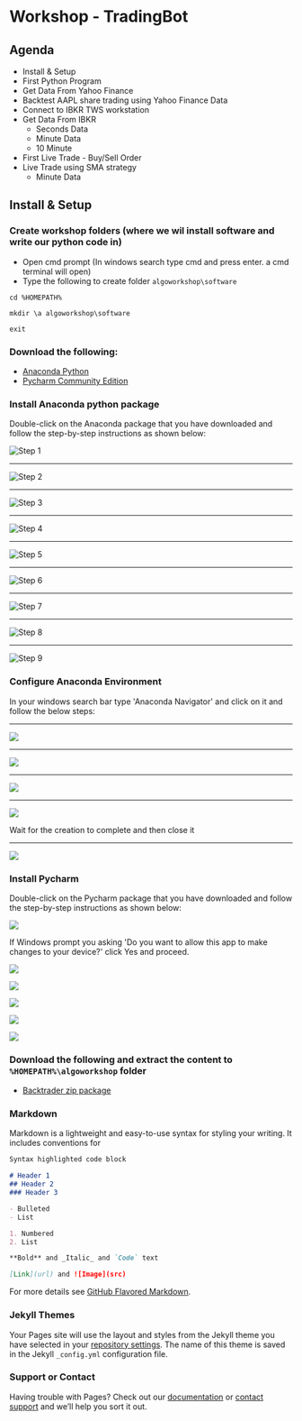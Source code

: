 # Workshop - TradingBot


## Agenda

* Install & Setup
* First Python Program
* Get Data From Yahoo Finance
* Backtest AAPL share trading using Yahoo Finance Data
* Connect to IBKR TWS workstation
* Get Data From IBKR
  * Seconds Data
  * Minute Data
  * 10 Minute
* First Live Trade - Buy/Sell Order
* Live Trade using SMA strategy
  * Minute Data



## Install & Setup

### Create workshop folders (where we wil install software and write our python code in)
* Open cmd prompt (In windows search type cmd and press enter. a cmd terminal will open)
* Type the following to create folder `algoworkshop\software`

```
cd %HOMEPATH%

mkdir \a algoworkshop\software

exit
```

### Download the following:

* [Anaconda Python](https://repo.anaconda.com/archive/Anaconda3-2021.05-Windows-x86_64.exe)
* [Pycharm Community Edition](https://www.jetbrains.com/pycharm/download/download-thanks.html?platform=windows&code=PCC)


### Install Anaconda python package

Double-click on the Anaconda package that you have downloaded and follow the step-by-step instructions as shown below:


![Step 1](https://ddtrades.github.io/autotrade/img/a-1.jpg)

---
![Step 2](https://ddtrades.github.io/autotrade/img/a-2.jpg)

---
![Step 3](https://ddtrades.github.io/autotrade/img/a-3.jpg)

---
![Step 4](https://ddtrades.github.io/autotrade/img/a-4.jpg)

---
![Step 5](https://ddtrades.github.io/autotrade/img/a-5.jpg)

---
![Step 6](https://ddtrades.github.io/autotrade/img/a-6.jpg)

---
![Step 7](https://ddtrades.github.io/autotrade/img/a-7.jpg)

---
![Step 8](https://ddtrades.github.io/autotrade/img/a-8.jpg)

---
![Step 9](https://ddtrades.github.io/autotrade/img/a-9.jpg)

### Configure Anaconda Environment

In your windows search bar type 'Anaconda Navigator' and click on it and follow the below steps:

---
![](https://ddtrades.github.io/autotrade/img/an-1.jpg)

---
![](https://ddtrades.github.io/autotrade/img/an-2.jpg)

---
![](https://ddtrades.github.io/autotrade/img/an-3.jpg)

---
![](https://ddtrades.github.io/autotrade/img/an-4.jpg)

Wait for the creation to complete and then close it

---
![](https://ddtrades.github.io/autotrade/img/an-5.jpg)


### Install Pycharm

Double-click on the Pycharm package that you have downloaded and follow the step-by-step instructions as shown below:

![](https://ddtrades.github.io/autotrade/img/p-1.jpg)

If Windows prompt you asking 'Do you want to allow this app to make changes to your device?' click Yes and proceed.

![](https://ddtrades.github.io/autotrade/img/p-2.jpg)

![](https://ddtrades.github.io/autotrade/img/p-3.jpg)

![](https://ddtrades.github.io/autotrade/img/p-4.jpg)

![](https://ddtrades.github.io/autotrade/img/p-5.jpg)

![](https://ddtrades.github.io/autotrade/img/p-6.jpg)







### Download the following and extract the content to `%HOMEPATH%\algoworkshop` folder
* [Backtrader zip package](https://ddtrades.github.io/autotrade/backtrader.zip)





### Markdown

Markdown is a lightweight and easy-to-use syntax for styling your writing. It includes conventions for

```markdown
Syntax highlighted code block

# Header 1
## Header 2
### Header 3

- Bulleted
- List

1. Numbered
2. List

**Bold** and _Italic_ and `Code` text

[Link](url) and ![Image](src)
```

For more details see [GitHub Flavored Markdown](https://guides.github.com/features/mastering-markdown/).

### Jekyll Themes

Your Pages site will use the layout and styles from the Jekyll theme you have selected in your [repository settings](https://github.com/ddtrades/autotrade/settings/pages). The name of this theme is saved in the Jekyll `_config.yml` configuration file.

### Support or Contact

Having trouble with Pages? Check out our [documentation](https://docs.github.com/categories/github-pages-basics/) or [contact support](https://support.github.com/contact) and we’ll help you sort it out.
